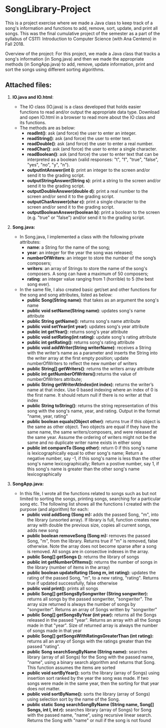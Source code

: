 # SongLibrary-Project
This is a project exercise where we made a Java class to keep track of a song's information and functions to add, remove, sort, update, and print all songs. This was the final cumulative project of the semester as a part of the syllabus of CS111: Introduction to Computer Science (with Ana Centeno) in Fall 2018. 

Overview of the project:
For this project, we made a Java class that tracks a song's information (in Song.java) and then we made the appropriate methods (in SongApp.java) to add, remove, update information, print and sort the songs using different sorting algorithms.

## **Attached files:**

  1. **IO.java and IO.html**:
      - The IO class (IO.java) is a class developed that holds easier functions to read and/or output the appropriate data type. Download and open IO.html in a browser to read more about the IO class and its functions. 
      - The methods are as below:
        - **readInt()**: ask (and force) the user to enter an integer.
        - **readString()**: ask (and force) the user to enter text.
        - **readDouble()**: ask (and force) the user to enter a real number.
        - **readChar()**: ask (and force) the user to enter a single character.
        - **readBoolean()**: ask (and force) the user to enter text that can be interpreted as a boolean (valid responses: "t", "f", "true", "false", "yes", "no", "y", "n").
        - **outputIntAnswer(int i)**: print an integer to the screen and/or send it to the grading script. 
        - **outputStringAnswer(String s)**: print a string to the screen and/or send it to the grading script.
        - **outputDoubleAnswer(double d)**: print a real number to the screen and/or send it to the grading script.
        - **outputCharAnswer(char c)**: print a single character to the screen and/or send it to the grading script.
        - **outputBooleanAnswer(boolean b)**: print a boolean to the screen (e.g. "true" or "false") and/or send it to the grading script.

  2. **Song.java:**
      - In Song.java, I implemented a class with the following private attributes:
          - **name**: a String for the name of the song;
          - **year**: an integer for the year the song was released;
          - **numberOfWriters**: an integer to store the number of the song’s composers;
          - **writers**: an array of Strings to store the name of the song's composers. A song can have a maximum of 50 composers;
          - **rating**: an integer value ranging from 1 (horrible) to 5 (the best song ever).
      - In the same file, I also created basic get/set and other functions for the song and song attributes, listed as below:
          - **public Song(String name)**: that takes as an argument the song's name
          - **public void setName(String name)**: updates song's name attribute
          - **public String getName()**: returns song's name attribute
          - **public void setYear(int year)**: updates song's year attribute
          - **public int getYear()**: returns song's year attribute
          - **public void setRating(int rating)**: update song's rating attribute
          - **public int getRating()**: returns song's rating attribute
          - **public void addWriter(String writerName)**: receives a String with the writer’s name as a parameter and inserts the String into the writer array at the first empty position; update numberOfWriters to reflect the new number of writers
          - **public String[] getWriters()**: returns the writers array attribute
          - **public int getNumberOfWriters()**:returns the value of numberOfWriters attribute;
          - **public String getWriterAtIndex(int index)**: returns the writer’s name at that index. Use 0 based indexing where an index of 0 is the first name. It should return null if there is no writer at that index
          - **public String toString()**: returns the string representation of this song with the song's name, year, and rating. Output in the format "name, year, rating"
          - **public boolean equals(Object other)**: returns true if this object is the same as other object. Two objects are equal if they have the same name, the same writers/composers, and were released at the same year. Assume the ordering of writers might not be the same and no duplicate writer name exists in either song
          - **public int compareTo (Song other)**: return 0 if this song's name is lexicographically equal to other song's name; Return a negative number, say -1, if this song's name is less than the other song's name lexicographically; Return a postive number, say 1, if this song's name is greater than the other song's name lexicographically
          
  3. **SongApp.java:**
        - In this file, I wrote all the functions related to songs such as but not limited to sorting the songs, printing songs, searching for a particular song etc. The following list shows all the functions I created with the purpose (and algorithm) for each:
            - **public void addSong (Song m):** adds the passed Song, "m", into the library (unsorted array). If library is full, function creates new array with double the previous size, copies all current songs, adds new song
            - **public boolean removeSong (Song m):** removes the passed Song, "m", from the library. Returns true if "m" is removed, false otherwise. Note the array does not become sparse after a song is removed. All songs are in consective indexes in the array.
            - **public Song[] getSongs ():** returns the library of songs
            - **public int getNumberOfItems():** returns the number of songs in the library (number of items in the array)
            - **public boolean updateRating (Song m, int rating):** updates the rating of the passed Song, "m", to a new rating, "rating". Returns true if updated successfully, false otherwise
            - **public void print():** prints all songs
            - **public Song[] getSongsBySongwriter (String songwriter):** returns all songs by the passed songwriter, "songwriter". The array size returned is always the number of songs by "songwriter". Returns an array of Songs written by "songwriter"
            - **public Song[] getSongsByYear (int year):** returns all the Songs released in the passed "year". Returns an array with all the Songs made in that "year". Size of returned array is always the number of songs made in that year
            - **public Song[] getSongsWithRatingsGreaterThan (int rating):** returns all an array of Songs with the ratings greater than the passed "rating".
            - **public Song searchSongByName (String name):** searches library (array of all Songs) for the Song with the passed name, "name", using a binary search algorithm and returns that Song. This function assumes the items are sorted
            - **public void sortByYear():** sorts the library (array of Songs) using insertion sort ranked by the year the song was made. If two songs were made in the same year, then the sorting for that year does not matter. 
            - **public void sortByName():** sorts the library (array of Songs) using selection sort by the name of the Song. 
            - **public static Song searchSongByName (String name, Song[] Songs, int l, int r):** searches library (array of Songs) for Song with the passed name, "name", using recursive linear search. Returns the Song with "name" or null if the song is not found
        
  


